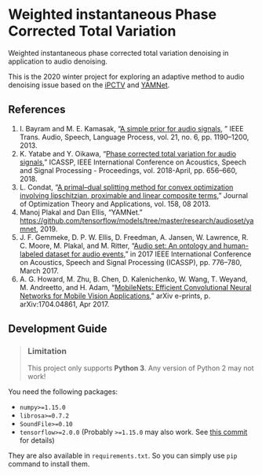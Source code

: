 # Weighted instantaneous Phase Corrected Total Variation

Weighted instantaneous phase corrected total variation denoising in application
to audio denoising.

This is the 2020 winter project for exploring an adaptive method to audio
denoising issue based on the
[iPCTV](http://150.162.46.34:8080/icassp2018/ICASSP18_USB/pdfs/0000656.pdf)
and
[YAMNet](https://github.com/tensorflow/models/tree/master/research/audioset/yamnet).

## References

1. I. Bayram and M. E. Kamasak, “[A simple prior for audio signals](https://ieeexplore.ieee.org/stamp/stamp.jsp?tp=&arnumber=6457419), ” IEEE Trans. Audio, Speech, Language Process, vol. 21, no. 6, pp. 1190–1200, 2013.
2. K. Yatabe and Y. Oikawa, “[Phase corrected total variation for audio signals](http://150.162.46.34:8080/icassp2018/ICASSP18_USB/pdfs/0000656.pdf),” ICASSP, IEEE International Conference on Acoustics, Speech and Signal Processing - Proceedings, vol. 2018-April, pp. 656–660, 2018.
3. L. Condat, “[A primal–dual splitting method for convex optimization involving lipschitzian, proximable and linear composite terms](https://hal.archives-ouvertes.fr/hal-00609728v5/document),” Journal of Optimization Theory and Applications, vol. 158, 08 2013.
4. Manoj Plakal and Dan Ellis, “YAMNet.” https://github.com/tensorflow/models/tree/master/research/audioset/yamnet, 2019.
5. J. F. Gemmeke, D. P. W. Ellis, D. Freedman, A. Jansen, W. Lawrence, R. C. Moore, M. Plakal, and M. Ritter, “[Audio set: An ontology and human-labeled dataset for audio events](https://static.googleusercontent.com/media/research.google.com/en//pubs/archive/45857.pdf),” in 2017 IEEE International Conference on Acoustics, Speech and Signal Processing (ICASSP), pp. 776–780, March 2017.
6. A. G. Howard, M. Zhu, B. Chen, D. Kalenichenko, W. Wang, T. Weyand, M. Andreetto, and H. Adam, “[MobileNets: Efficient Convolutional Neural Networks for Mobile Vision Applications](https://arxiv.org/pdf/1704.04861.pdf),” arXiv e-prints, p. arXiv:1704.04861, Apr 2017.

## Development Guide

> ### Limitation
> This project only supports **Python 3**. Any version of Python 2 may not work!

You need the following packages:

* `numpy>=1.15.0`
* `librosa>=0.7.2`
* `SoundFile>=0.10`
* `tensorflow>=2.0.0` (Probably `>=1.15.0` may also work. See [this commit](https://github.com/tensorflow/models/commit/831281cedfc8a4a0ad7c0c37173963fafb99da37) for details)

They are also available in `requirements.txt`. So you can simply use `pip`
command to install them.
